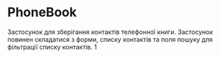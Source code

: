 # PhoneBook

Застосунок для зберігання контактів телефонної книги. Застосунок повинен складатися з форми, списку контактів та поля пошуку для фільтрації списку контактів.
1
